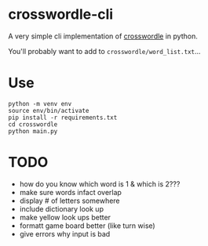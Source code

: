 # crosswordle-cli

A very simple cli implementation of [crosswordle](https://crosswordle.serializer.ca) in python. 

You'll probably want to add to `crosswordle/word_list.txt`...

# Use
```{python}
python -m venv env
source env/bin/activate
pip install -r requirements.txt
cd crosswordle
python main.py
```

# TODO
- how do you know which word is 1 & which is 2???
- make sure words infact overlap
- display # of letters somewhere
- include dictionary look up
- make yellow look ups better
- formatt game board better (like turn wise)
- give errors why input is bad